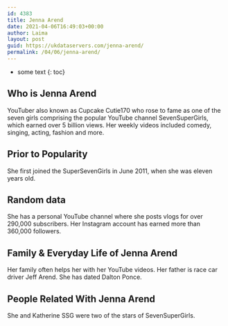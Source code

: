 ```yaml
---
id: 4383
title: Jenna Arend
date: 2021-04-06T16:49:03+00:00
author: Laima
layout: post
guid: https://ukdataservers.com/jenna-arend/
permalink: /04/06/jenna-arend/
---
```


* some text
{: toc}


## Who is Jenna Arend
                  
                  
                  
YouTuber also known as Cupcake Cutie170 who rose to fame as one of the seven girls comprising the popular YouTube channel SevenSuperGirls, which earned over 5 billion views. Her weekly videos included comedy, singing, acting, fashion and more.
                  
              
            
              
            
                
                
                
## Prior to Popularity
                  
                  
                  
She first joined the SuperSevenGirls in June 2011, when she was eleven years old. 
                  
              
            
              
            
                
                
                
## Random data
                  
                  
                  
She has a personal YouTube channel where she posts vlogs for over 290,000 subscribers. Her Instagram account has earned more than 360,000 followers.
                  
              
            
              
            
                
                
                
## Family & Everyday Life of Jenna Arend
                  
                  
                  
Her family often helps her with her YouTube videos. Her father is race car driver Jeff Arend. She has dated Dalton Ponce.
                  
              
            
              
            
                
                
                
## People Related With Jenna Arend
                  
                  
                  
She and Katherine SSG were two of the stars of SevenSuperGirls.
                  
              
            
              
            
                
              
            
              
              
            
            
              
            
          
          
          